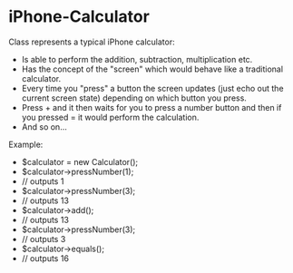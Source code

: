 # iPhone-Calculator

Class represents a typical iPhone calculator:

  - Is able to perform the addition, subtraction, multiplication etc.
  - Has the concept of the "screen" which would behave like a traditional calculator. 
  - Every time you "press" a button the screen updates (just echo out the current screen state) depending on which button you press.
  - Press + and it then waits for you to press a number button and then if you pressed = it would perform the calculation.
  - And so on...

Example: 

  - $calculator = new Calculator();
  - $calculator->pressNumber(1);
  - // outputs 1
  - $calculator->pressNumber(3);
  - // outputs 13
  - $calculator->add();
  - // outputs 13
  - $calculator->pressNumber(3);
  - // outputs 3
  - $calculator->equals();
  - // outputs 16
